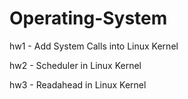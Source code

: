 # Operating-System


hw1 - Add System Calls into Linux Kernel  

hw2 - Scheduler in Linux Kernel  

hw3 - Readahead in Linux Kernel
